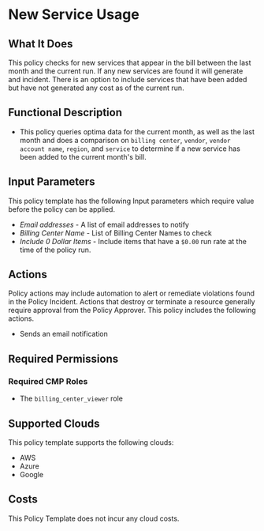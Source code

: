 # New Service Usage

## What It Does

This policy checks for new services that appear in the bill between the last month and the current run. If any new services are found it will generate and incident. There is an option to include services that have been added but have not generated any cost as of the current run.

## Functional Description

- This policy queries optima data for the current month, as well as the last month and does a comparison on `billing center`, `vendor`, `vendor account name`, `region`, and `service` to determine if a new service has been added to the current month's bill.

## Input Parameters

This policy template has the following Input parameters which require value before the policy can be applied.  

- *Email addresses* - A list of email addresses to notify
- *Billing Center Name* - List of Billing Center Names to check
- *Include 0 Dollar Items* - Include items that have a `$0.00` run rate at the time of the policy run.

## Actions

Policy actions may include automation to alert or remediate violations found in the Policy Incident. Actions that destroy or terminate a resource generally require approval from the Policy Approver. This policy includes the following actions.  

- Sends an email notification

## Required Permissions

### Required CMP Roles

- The `billing_center_viewer` role

## Supported Clouds

This policy template supports the following clouds:

- AWS
- Azure
- Google

## Costs

This Policy Template does not incur any cloud costs.
